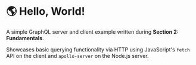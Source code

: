 # 🌎 Hello, World!
A simple GraphQL server and client example written during **Section 2: Fundamentals**.

Showcases basic querying functionality via HTTP using JavaScript's `fetch` API on the client and `apollo-server` on the Node.js server.
